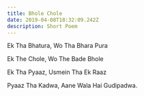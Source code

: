 ```yaml
---
title: Bhole Chole
date: 2019-04-08T18:32:09.242Z
description: Short Poem
---
```

Ek Tha Bhatura, Wo Tha Bhara Pura

Ek The Chole, Wo The Bade Bhole

Ek Tha Pyaaz, Usmein Tha Ek Raaz

Pyaaz Tha Kadwa, Aane Wala Hai Gudipadwa.
